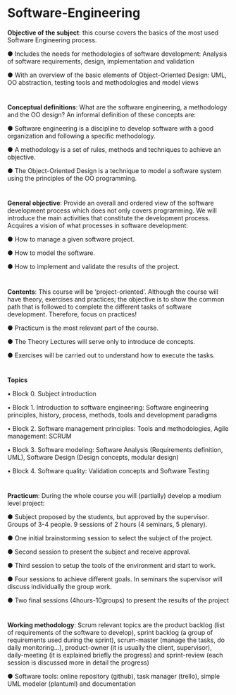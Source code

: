 # Software-Engineering

**Objective of the subject**: this course covers the basics of the most used Software Engineering process.

● Includes the needs for methodologies of software development: Analysis of software requirements, design, implementation and validation

● With an overview of the basic elements of Object-Oriented Design: UML, OO abstraction, testing tools and methodologies and model views
#
**Conceptual definitions**: What are the software engineering, a methodology and the OO design? An informal definition of these concepts are:

● Software engineering is a discipline to develop software with a good organization and following a specific methodology.

● A methodology is a set of rules, methods and techniques to achieve an objective.

● The Object-Oriented Design is a technique to model a software system using the principles of the OO programming.
#
**General objective**: Provide an overall and ordered view of the software development process which does not only covers programming. We will introduce the main activities that constitute the development process. Acquires a vision of what processes in software development:

● How to manage a given software project.

● How to model the software.

● How to implement and validate the results of the project.
#
**Contents**: This course will be ‘project-oriented’. Although the course will have theory, exercises and practices; the objective is to show the common path that is followed to complete the different tasks of software development. Therefore, focus on practices!

● Practicum is the most relevant part of the course.

● The Theory Lectures will serve only to introduce de concepts.

● Exercises will be carried out to understand how to execute the tasks.
#
**Topics**

• Block 0. Subject introduction

• Block 1. Introduction to software engineering: Software engineering principles, history, process, methods, tools and development paradigms

• Block 2. Software management principles: Tools and methodologies, Agile management: SCRUM

• Block 3. Software modeling: Software Analysis (Requirements definition, UML), Software Design (Design concepts, modular design)

• Block 4. Software quality: Validation concepts and Software Testing
#
**Practicum**: During the whole course you will (partially) develop a medium level project:

● Subject proposed by the students, but approved by the supervisor. Groups of 3-4 people. 9 sessions of 2 hours (4 seminars, 5 plenary).

● One initial brainstorming session to select the subject of the project.

● Second session to present the subject and receive approval.

● Third session to setup the tools of the environment and start to work.

● Four sessions to achieve different goals. In seminars the supervisor will discuss individually the group work.

● Two final sessions (4hours-10groups) to present the results of the project
#
**Working methodology**: Scrum relevant topics are the product backlog (list of requirements of the software to develop), sprint backlog (a group of requirements used during the sprint), scrum-master (manage the tasks, do daily monitoring…), product-owner (it is usually the client, supervisor), daily-meeting (it is explained briefly the progress) and sprint-review (each session is discussed more in detail the progress)

● Software tools: online repository (github), task manager (trello), simple UML modeler (plantuml) and documentation
